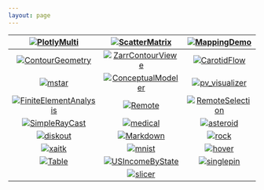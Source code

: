 ```yaml
---
layout: page
---
```

| [![PlotlyMulti](/assets/images/examples/PlotlyMulti.jpg)](/examples/core/plotly) | [![ScatterMatrix](/assets/images/examples/ScatterMatrix.jpg)](/examples/core/plotly) | [![MappingDemo](/assets/images/examples/MappingDemo.jpg)](https://github.com/Kitware/trame/tree/master/examples/08_pydeck) |
|:---:|:---:|:---:|
| [![ContourGeometry](/assets/images/examples/ContourGeometry.jpg)](/examples/paraview/contour) | [![ZarrContourViewe](/assets/images/examples/ZarrContourViewer.jpg)](/examples/vtk/zarr) | [![CarotidFlow](/assets/images/examples/CarotidFlow.jpg)](/examples/vtk/examples) 
| [![mstar](/assets/images/examples/mstar.jpg)](/examples/apps/arrow-flow) | [![ConceptualModeler](/assets/images/examples/ConceptualModeler.jpg)](/examples/apps/conceptual-modeler) | [![pv_visualizer](/assets/images/examples/pv_visualizer.jpg)](/examples/apps/visualizer)  | 
| [![FiniteElementAnalysis](/assets/images/examples/FiniteElementAnalysis.jpg)](/examples/vtk/fea) | [![Remote](/assets/images/examples/pvSimpleCone-Remote.jpg)](/examples/paraview/cone) | [![RemoteSelection](/assets/images/examples/RemoteSelection.jpg)](/examples/vtk/selection) | 
| [![SimpleRayCast](/assets/images/examples/SimpleRayCast.jpg)](/examples/vtk/examples) | [![medical](/assets/images/examples/StateViewer-medical.jpg)](/examples/paraview/state) | [![asteroid](/assets/images/examples/StateViewer-asteroid.jpg)](/examples/paraview/state) |
| [![diskout](/assets/images/examples/StateViewer-diskout.jpg)](/examples/paraview/state) | [![Markdown](/assets/images/examples/Markdown.jpg)](https://github.com/Kitware/trame/tree/master/examples/03_markdown) | [![rock](/assets/images/examples/StateViewer-rock.jpg)](/examples/paraview/state) |
| [![xaitk](/assets/images/examples/xaitk.jpg)](/examples/apps/xaitk) | [![mnist](/assets/images/examples/trame-mnist.jpg)](/examples/apps/mnist) | [![hover](/assets/images/examples/SurfacePicking-hover.jpg)](/examples/vtk/picking) | ![select](/assets/images/examples/SurfacePicking-select.jpg) |
| [![Table](/assets/images/examples/Table.jpg)](https://github.com/Kitware/trame/blob/master/examples/02_vuetify/00_dataframe-table.py) | [![USIncomeByState](/assets/images/examples/USIncomeByState.jpg)](https://github.com/Kitware/trame/tree/master/examples/05_charts/Altair-Vega) | [![singlepin](/assets/images/examples/VTPViewer-singlepin.jpg)](/examples/vtk/vtp) |
| | [![slicer](/assets/images/apps/trame-slicer.png)](/examples/app/trame-slicer) |
